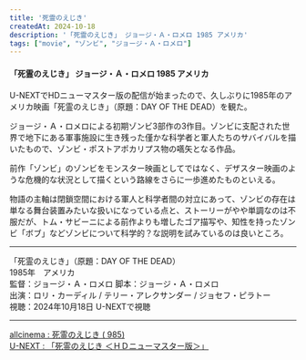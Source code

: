```yaml
---
title: '死霊のえじき'
createdAt: 2024-10-18
description: '「死霊のえじき」 ジョージ・Ａ・ロメロ 1985 アメリカ'
tags: ["movie", "ゾンビ", "ジョージ・Ａ・ロメロ"]
---
```


#### 「死霊のえじき」 ジョージ・Ａ・ロメロ 1985 アメリカ

U-NEXTでHDニューマスター版の配信が始まったので、久しぶりに1985年のアメリカ映画「死霊のえじき」（原題：DAY OF THE DEAD）を観た。

ジョージ・Ａ・ロメロによる初期ゾンビ3部作の3作目。ゾンビに支配された世界で地下にある軍事施設に生き残った僅かな科学者と軍人たちのサバイバルを描いたもので、ゾンビ・ポストアポカリプス物の嚆矢となる作品。

前作「ゾンビ」のゾンビをモンスター映画としてではなく、デザスター映画のような危機的な状況として描くという路線をさらに一歩進めたものといえる。

物語の主軸は閉鎖空間における軍人と科学者間の対立にあって、ゾンビの存在は単なる舞台装置みたいな扱いになっている点と、ストーリーがやや単調なのは不服だが、トム・サビーニによる前作よりも増したゴア描写や、知性を持ったゾンビ「ボブ」などゾンビについて科学的？な説明を試みているのは良いところ。

---
「死霊のえじき」（原題：DAY OF THE DEAD）  
1985年　アメリカ  
監督：ジョージ・Ａ・ロメロ 
脚本：ジョージ・Ａ・ロメロ  
出演：ロリ・カーディル / テリー・アレクサンダー / ジョセフ・ピラトー  
視聴：2024年10月18日 U-NEXTで視聴  

---

[allcinema : 死霊のえじき \( 985\)](https://www.allcinema.net/cinema/11151)  
[U-NEXT : 「死霊のえじき ＜ＨＤニューマスター版＞」](https://video-share.unext.jp/video/title/SID0011286?utm_source=copy&utm_medium=social&utm_campaign=nonad-sns&rid=PM045240761)
